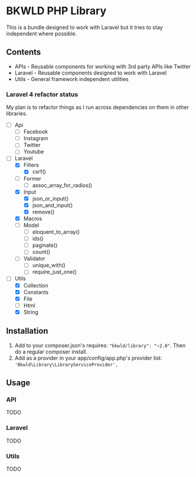# BKWLD PHP Library

This is a bundle designed to work with Laravel but it tries to stay independent where possible.

## Contents

* APIs - Reusable components for working with 3rd party APIs like Twitter
* Laravel - Reusable components designed to work with Laravel
* Utils - General framework independent utilities

### Laravel 4 refactor status

My plan is to refactor things as I run across dependencies on them in other libraries.

* [ ] Api
	* [ ] Facebook
	* [ ] Instagram
	* [ ] Twitter
	* [ ] Youtube
* [ ] Laravel
	* [x] Filters
		* [x] csrf()
	* [ ] Former
		* [ ] assoc_array_for_radios()
	* [x] Input
		* [x] json_or_input()
		* [x] json_and_input()
		* [x] remove()
	* [x] Macros
	* [ ] Model
		* [ ] eloquent_to_array()
		* [ ] ids()
		* [ ] paginate()
		* [ ] count()
	* [ ] Validator
		* [ ] unique_with()
		* [ ] require_just_one()
* [ ] Utils
	* [x] Collection
	* [X] Constants
	* [x] File
	* [ ] Html
	* [x] String

## Installation

1. Add to your composer.json's requires: `"bkwld/library": "~2.0"`.  Then do a regular composer install.
2. Add as a provider in your app/config/app.php's provider list: `'Bkwld\Library\LibraryServiceProvider',`

## Usage

### API

TODO

### Laravel

TODO

### Utils

TODO